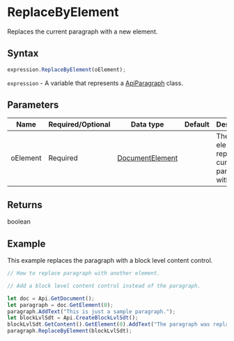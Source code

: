# ReplaceByElement

Replaces the current paragraph with a new element.

## Syntax

```javascript
expression.ReplaceByElement(oElement);
```

`expression` - A variable that represents a [ApiParagraph](../ApiParagraph.md) class.

## Parameters

| **Name** | **Required/Optional** | **Data type** | **Default** | **Description** |
| ------------- | ------------- | ------------- | ------------- | ------------- |
| oElement | Required | [DocumentElement](../../Enumeration/DocumentElement.md) |  | The element to replace the current paragraph with. |

## Returns

boolean

## Example

This example replaces the paragraph with a block level content control.

```javascript editor-docx
// How to replace paragraph with another element.

// Add a block level content control instead of the paragraph.

let doc = Api.GetDocument();
let paragraph = doc.GetElement(0);
paragraph.AddText("This is just a sample paragraph.");
let blockLvlSdt = Api.CreateBlockLvlSdt();
blockLvlSdt.GetContent().GetElement(0).AddText("The paragraph was replaced with the current content control.");
paragraph.ReplaceByElement(blockLvlSdt);
```
